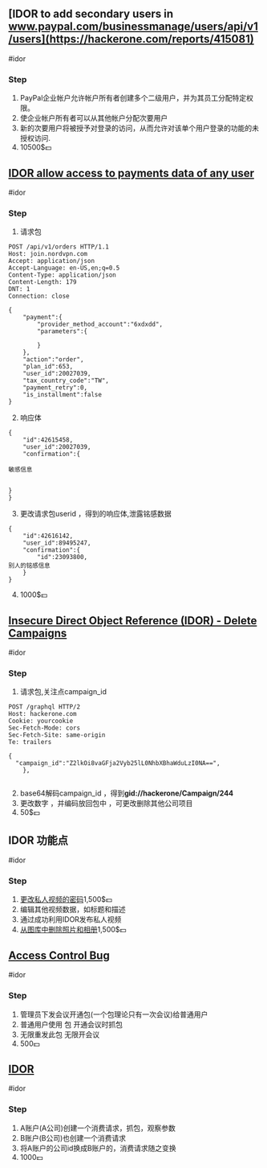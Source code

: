 ## [IDOR to add secondary users in www.paypal.com/businessmanage/users/api/v1/users](https://hackerone.com/reports/415081)
#idor 
### Step
1. PayPal企业帐户允许帐户所有者创建多个二级用户，并为其员工分配特定权限。
2. 使企业帐户所有者可以从其他帐户分配次要用户
3. 新的次要用户将被授予对登录的访问，从而允许对该单个用户登录的功能的未授权访问.
4. 10500$💵

## [IDOR allow access to payments data of any user](https://hackerone.com/reports/751577)
#idor 

### Step
1. 请求包
```
POST /api/v1/orders HTTP/1.1 
Host: join.nordvpn.com 
Accept: application/json 
Accept-Language: en-US,en;q=0.5 
Content-Type: application/json 
Content-Length: 179 
DNT: 1 
Connection: close

{  
    "payment":{  
        "provider_method_account":"6xdxdd",  
        "parameters":{  
  
        }  
    },  
    "action":"order",  
    "plan_id":653,  
    "user_id":20027039,  
    "tax_country_code":"TW",  
    "payment_retry":0,  
    "is_installment":false  
}
```
2. 响应体
```
{  
    "id":42615458,  
    "user_id":20027039,  
    "confirmation":{  
 
敏感信息


}
}
```
3. 更改请求包userid ，得到的响应体,泄露铭感数据
```
{  
    "id":42616142,  
    "user_id":89495247,  
    "confirmation":{  
        "id":23093800,  
别人的铭感信息
    }  
}
```
4. 1000$💵

## [Insecure Direct Object Reference (IDOR) - Delete Campaigns](https://hackerone.com/reports/1969141)
#idor
### Step
1. 请求包,关注点campaign_id
```
POST /graphql HTTP/2
Host: hackerone.com
Cookie: yourcookie
Sec-Fetch-Mode: cors
Sec-Fetch-Site: same-origin
Te: trailers

{  
  "campaign_id":"Z2lkOi8vaGFja2Vyb25lL0NhbXBhaWduLzI0NA==",  
    },  
   
```
2. base64解码campaign_id ，得到**gid://hackerone/Campaign/244**
3. 更改数字 ，并编码放回包中 ，可更改删除其他公司项目
5. 50$💵

## IDOR 功能点
#idor 
### Step
1. [更改私人视频的密码](https://hackerone.com/reports/681473)1,500$💵
2. 编辑其他视频数据，如标题和描述
3. 通过成功利用IDOR发布私人视频
4. [从图库中删除照片和相册](https://hackerone.com/reports/380410)1,500$💵

## [Access Control Bug](https://medium.com/@a13h1/webinar-pro-or-not-the-500-access-control-bug-5cf28cd80543)
#idor 
### Step
1. 管理员下发会议开通包(一个包理论只有一次会议)给普通用户
2. 普通用户使用 包 开通会议时抓包
3. 无限重发此包 无限开会议
4. 500💵

## [IDOR](https://medium.com/@a13h1/my-1000-bounty-bug-how-i-stopped-companies-from-losing-money-with-an-idor-flaw-2366984a6c40)
#idor
### Step
1. A账户(A公司)创建一个消费请求，抓包，观察参数
2. B账户(B公司)也创建一个消费请求
3. 将A账户的公司id换成B账户的，消费请求随之变换
4. 1000💵
